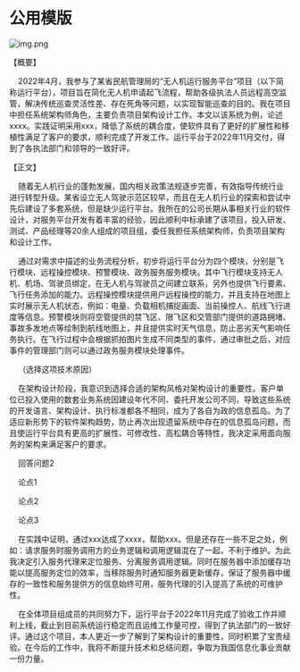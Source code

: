 # 公用模版

![img.png](/imgs/life/exam/exam-13.png)


【概要】

&nbsp;&nbsp;&nbsp;&nbsp;2022年4月，我参与了某省民航管理局的“无人机运行服务平台”项目（以下简称运行平台），项目旨在简化无人机申请起飞流程，帮助各级执法人员远程高空监管，解决传统巡查灵活性差、存在死角等问题，以实现智能巡查的目的。我在项目中担任系统架构师角色，主要负责项目架构设计工作。本文以该系统为例，论述xxxx。实践证明采用xxx，降低了系统的耦合度，使软件具有了更好的扩展性和移植性满足了客户的要求，顺利完成了开发工作。运行平台于2022年11月交付，得到了各执法部门和领导的一致好评。

【正文】

&nbsp;&nbsp;&nbsp;&nbsp;随着无人机行业的蓬勃发展，国内相关政策法规逐步完善，有效指导传统行业进行转型升级。某省设立无人驾驶示范区较早，而且在无人机行业的探索和尝试中先后建设了多套系统，但是缺少运行平台。我所在的公司长期从事相关行业的软件设计，对服务平台开发有着丰富的经验，因此顺利中标承建了该项目，投入研发、测试、产品经理等20余人组成的项目组，委任我担任系统架构师，负责项目架构和设计工作。

&nbsp;&nbsp;&nbsp;&nbsp;通过对需求中描述的业务流程分析，初步将运行平台分为四个模块，分别是飞行模块、远程操控模块、预警模块、政务服务服务模块。其中飞行模块支持无人机、机场、驾驶员绑定，在无人机与驾驶员之间建立联系，另外也提供飞行要素、飞行任务添加的能力。远程操控模块提供用户远程操控的能力，并且支持在地图上实时展示无人机状态，例如：电量、负载相机捕捉画面、当前操控人、航线飞行进度等信息。预警模块则将空管提供的禁飞区、限飞区和交管部门提供的道路拥堵、事故多发地点等绘制到航线地图上，并且提供实时天气信息，防止恶劣天气影响任务执行。在飞行过程中会根据抓拍图片生成不同类型的事件，通过审批之后，对应事件的管理部门则可以通过政务服务模块处理事件。

&nbsp;&nbsp;&nbsp;&nbsp;（选择这项技术原因）

&nbsp;&nbsp;&nbsp;&nbsp;在架构设计阶段，我意识到选择合适的架构风格对架构设计的重要性。客户单位已投入使用的数套业务系统因建设年代不同、委托开发公司不同，导致这些系统的开发语言、架构设计、执行标准都各不相同，成为了各自为政的信息孤岛。为了适应新形势下的软件架构趋势，防止再次出现遗留系统中存在的信息孤岛问题，而且使运行平台具有更高的扩展性、可修改性、高松耦合等特性，我决定采用面向服务的架构来满足客户的要求。

&nbsp;&nbsp;&nbsp;&nbsp;回答问题2

&nbsp;&nbsp;&nbsp;&nbsp;论点1

&nbsp;&nbsp;&nbsp;&nbsp;论点2

&nbsp;&nbsp;&nbsp;&nbsp;论点3

&nbsp;&nbsp;&nbsp;&nbsp;在实践中证明，通过xxx达成了xxxx，帮助xxx。但是还存在一些不足之处，例如：请求服务时服务调用方的业务逻辑和调用逻辑混在了一起，不利于维护。为此我决定引入服务代理来定位服务、分离服务调用逻辑。同时在服务器中添加缓存功能以提高服务定位的效率，当移除服务时通知服务器更新缓存，保证了服务器中缓存的一致性和服务提供方的信息始终可用，服务代理的引入提高了系统的可维护性。

&nbsp;&nbsp;&nbsp;&nbsp;在全体项目组成员的共同努力下，运行平台于2022年11月完成了验收工作并顺利上线，截止到目前系统运行稳定而且运维工作量可控，得到了执法部门的一致好评。通过这个项目，本人更近一步了解到了架构设计的重要性，同时积累了宝贵经验。在今后的工作中，我将不断提升技术和总结问题，争取为我国信息化事业贡献一份力量。
